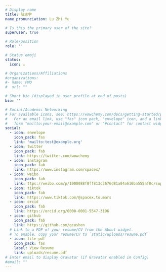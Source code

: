 ```yaml
---
# Display name
title: 陆志宇
name_pronunciation: Lu Zhi Yu

# Is this the primary user of the site?
superuser: true

# Role/position
role: ''

# Status emoji
status:
  icon: ☕️

# Organizations/Affiliations
#organizations:
#- name: PMO
#  url: ""

# Short bio (displayed in user profile at end of posts)
bio: ''

# Social/Academic Networking
# For available icons, see: https://wowchemy.com/docs/getting-started/page-builder/#icons
#   For an email link, use "fas" icon pack, "envelope" icon, and a link in the
#   form "mailto:your-email@example.com" or "#contact" for contact widget.
social:
  - icon: envelope
    icon_pack: fas
    link: 'mailto:test@example.org'
  - icon: twitter
    icon_pack: fab
    link: https://twitter.com/wowchemy
  - icon: instagram
    icon_pack: fab
    link: https://www.instagram.com/spacex/
  - icon: weibo
    icon_pack: fab
    link: ttps://weibo.com/p/1008088f0ff813c3676d81a04a616ba555af0c/super_index
  - icon: tiktok
    icon_pack: fab
    link: https://www.tiktok.com/@spacex.to.mars
  - icon: orcid
    icon_pack: fab
    link: https://orcid.org/0000-0001-5547-3196
  - icon: github
    icon_pack: fab
    link: https://github.com/gcushen
  # Link to a PDF of your resume/CV from the About widget.
  # To enable, copy your resume/CV to `static/uploads/resume.pdf`
  - icon: file-pdf
    icon_pack: fas
    label: View Resume
    link: uploads/resume.pdf
# Enter email to display Gravatar (if Gravatar enabled in Config)
#email: ""
---
```

